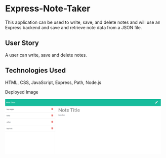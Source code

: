 # Express-Note-Taker
This application can be used to write, save, and delete notes and will use an Express backend and save and retrieve note data from a JSON file.

## User Story

A user can write, save and delete notes. 

## Technologies Used
HTML, CSS, JavaScript, Express, Path, Node.js

Deployed Image

<img src="public\home page pic.png">




